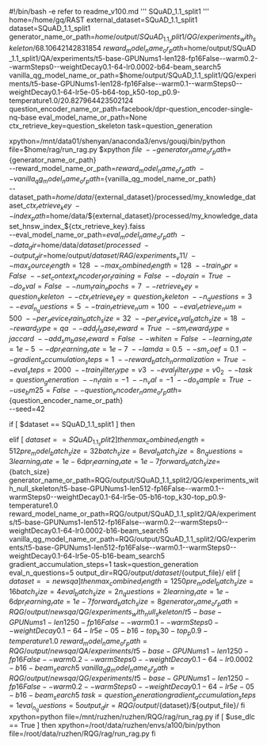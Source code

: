 #!/bin/bash -e
refer to readme_v100.md
'''
SQuAD_1.1_split1
'''
home=/home/gq/RAST
external_dataset=SQuAD_1.1_split1
dataset=SQuAD_1.1_split1
generator_name_or_path=$home/output/SQuAD_1.1_split1/QG/experiments_with_skeleton/68.10642142831854 \
reward_model_name_or_path=$home/output/SQuAD_1.1_split1/QA/experiments/t5-base-GPUNums1-len128-fp16False--warm0.2--warmSteps0--weightDecay0.1-64-lr0.0002-b64-beam_search5 \
vanilla_qg_model_name_or_path=$home/output/SQuAD_1.1_split1/QG/experiments/t5-base-GPUNums1-len128-fp16False--warm0.1--warmSteps0--weightDecay0.1-64-lr5e-05-b64-top_k50-top_p0.9-temperature1.0/20.827964423502124 \
question_encoder_name_or_path=facebook/dpr-question_encoder-single-nq-base
eval_model_name_or_path=None
ctx_retrieve_key=question_skeleton
task=question_generation

xpython=/mnt/data01/shenyan/anaconda3/envs/gouqi/bin/python
file=$home/rag/run_rag.py
$xpython    $file \
--generator_name_or_path=${generator_name_or_path} \
--reward_model_name_or_path=${reward_model_name_or_path} \
--vanilla_qg_model_name_or_path=${vanilla_qg_model_name_or_path} \
--dataset_path=$home/data/${external_dataset}/processed/my_knowledge_dataset_${ctx_retrieve_key} \
--index_path=$home/data/${external_dataset}/processed/my_knowledge_dataset_hnsw_index_${ctx_retrieve_key}.faiss \
--eval_model_name_or_path=${eval_model_name_or_path} \
--data_dir=$home/data/${dataset}/processed \
--output_dir=$home/output/${dataset}/RAG/experiments_v11/ \
--max_source_length=128 \
--max_combined_length=128 \
--train_dpr=False \
--set_context_encoder_for_training=False \
--do_train=True \
--do_eval=False \
--num_train_epochs=7 \
--retrieve_key=question_skeleton  \
--ctx_retrieve_key=question_skeleton \
--n_questions=3 \
--eval_n_questions=5 \
--train_retrieve_num=100 \
--eval_retrieve_num=500 \
--per_device_train_batch_size=32 \
--per_device_eval_batch_size=18 \
--reward_type=qa  \
--add_rl_base_reward=True \
--sm_reward_type=jaccard \
--add_sm_base_reward=False \
--whiten=False \
--learning_rate=1e-5 \
--dpr_learning_rate=1e-7 \
--lamda=0.5 \
--sm_coef=0.1 \
--gradient_accumulation_steps=1 \
--reward_batch_normalization=True \
--eval_steps=2000 \
--train_filter_type=v3 \
--eval_filter_type=v0_2 \
--task=question_generation \
--n_train=-1 \
--n_val=-1 \
--do_sample=True \
--use_bm25=False \
--question_encoder_name_or_path=${question_encoder_name_or_path} \
--seed=42


if [ $dataset == SQuAD_1.1_split1 ] 
then

elif [ $dataset == SQuAD_1.1_split2 ] 
then
    max_combined_length=512
    pre_model_batch_size=32
    batch_size=8
    eval_batch_size=8
    n_questions=3
    learning_rate=1e-6
    dpr_learning_rate=1e-7
    forward_batch_size=${batch_size}
    generator_name_or_path=RQG/output/SQuAD_1.1_split2/QG/experiments_with_null_skeleton/t5-base-GPUNums1-len512-fp16False--warm0.1--warmSteps0--weightDecay0.1-64-lr5e-05-b16-top_k30-top_p0.9-temperature1.0 \
    reward_model_name_or_path=RQG/output/SQuAD_1.1_split2/QA/experiments/t5-base-GPUNums1-len512-fp16False--warm0.2--warmSteps0--weightDecay0.1-64-lr0.0002-b16-beam_search5 \
    vanilla_qg_model_name_or_path=RQG/output/SQuAD_1.1_split2/QG/experiments/t5-base-GPUNums1-len512-fp16False--warm0.1--warmSteps0--weightDecay0.1-64-lr5e-05-b16-beam_search5 \
    gradient_accumulation_steps=1
    task=question_generation
    eval_n_questions=5
    output_dir=RQG/output/${dataset}/${output_file}/
elif [ $dataset == newsqa ] 
then
    max_combined_length=1250
    pre_model_batch_size=16
    batch_size=4
    eval_batch_size=2
    n_questions=2
    learning_rate=1e-6
    dpr_learning_rate=1e-7
    forward_batch_size=8
    generator_name_or_path=RQG/output/newsqa/QG/experiments_with_null_skeleton/t5-base-GPUNums1-len1250-fp16False--warm0.1--warmSteps0--weightDecay0.1-64-lr5e-05-b16-top_k30-top_p0.9-temperature1.0 \
    reward_model_name_or_path=RQG/output/newsqa/QA/experiments/t5-base-GPUNums1-len1250-fp16False--warm0.2--warmSteps0--weightDecay0.1-64-lr0.0002-b16-beam_search5 \
    vanilla_qg_model_name_or_path=RQG/output/newsqa/QG/experiments/t5-base-GPUNums1-len1250-fp16False--warm0.2--warmSteps0--weightDecay0.1-64-lr5e-05-b16-beam_search5 \
    task=question_generation
    gradient_accumulation_steps=1
    eval_n_questions=5
    output_dir=RQG/output/${dataset}/${output_file}/
fi
xpython=python
file=/mnt/ruzhen/ruzhen/RQG/rag/run_rag.py
if [ $use_dlc == True ] 
then 
    xpython=/root/data/ruzhen/envs/a100/bin/python
    file=/root/data/ruzhen/RQG/rag/run_rag.py
fi


